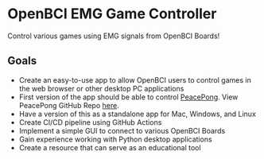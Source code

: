 # OpenBCI EMG Game Controller
Control various games using EMG signals from OpenBCI Boards!

## Goals
- Create an easy-to-use app to allow OpenBCI users to control games in the web browser or other desktop PC applications
- First version of the app should be able to control [PeacePong](https://peacepong.com). View PeacePong GitHub Repo [here](https://github.com/retiutut/PeacePong).
- Have a version of this as a standalone app for Mac, Windows, and Linux
- Create CI/CD pipeline using GitHub Actions
- Implement a simple GUI to connect to various OpenBCI Boards
- Gain experience working with Python desktop applications
- Create a resource that can serve as an educational tool
